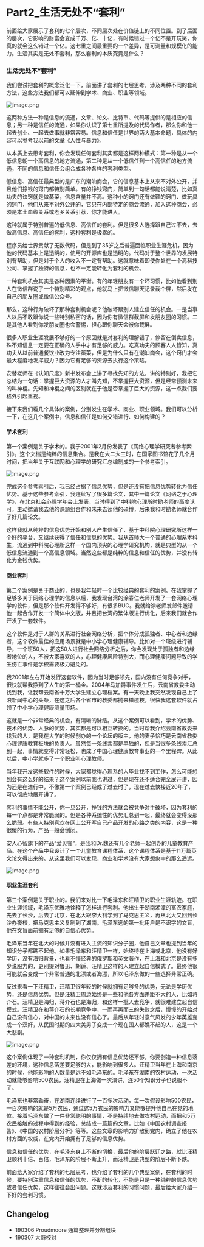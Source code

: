 #  Part2_生活无处不“套利”

前面给大家展示了套利的七个层次，不同层次处在价值链上的不同位置。到了后面的层次，它影响的财富会变成千万、亿、十亿，有时候错过一个亿不是开玩笑，你真的就会这么错过一个亿。这七重之间最重要的一个差异，是可测量和规模化的能力。生活其实是无处不套利，那么套利的本质究竟是什么？

### 生活无处不“套利”

我们尝试把套利的概念泛化一下，前面讲了套利的七层思考，涉及两种不同的套利方法，这些方法我们都可以延伸到学术、商业、职业等领域。

![image.png](https://upload-images.jianshu.io/upload_images/2071939-fc322ffdf93e4337.png?imageMogr2/auto-orient/strip%7CimageView2/2/w/1240)

这两种方法一种是信息的流通，文章、论文、比特币、代码等提供的是相应的信息；另一种是信任的流通，如果你认识了第七重所提及的代码作者，那么你和他一起去创业、一起去做事就非常容易。信息和信任是世界的两大基本命题，具体的内容可以参考我以前的文章[《人性与暴力》](https://www.yangzhiping.com/psy/HumanityAndViolence.html)。

从本质上去思考套利，你会发现任何套利其实都是这样两种模式：第一种是从一个低信息朝一个高信息的地方流通，第二种是从一个低信任到一个高信任的地方流通，不同的信息和信任会组合成各种各样的套利类型。

低信息、高信任最典型的是广东的潮汕商会，它的信息基本上从来不对外公开，并且他们挣钱的窍门都特别简单。有的挣钱窍门，简单到一句话都能说清楚，比如真功夫的诀窍就是做蒸菜，信息含量并不高。这种小的窍门还有做鞋的窍门、做玩具的窍门，他们从来不对外公开的，它只在内部特定的商会流通，加入这种商会，必须是本土血缘关系或老乡关系引荐，你才能进入。

这种就属于特别普遍的低信息、高信任的套利。但是很多人选择跟自己过不去，去做高信息、高信任的套利，这种套利是极累的。

程序员给世界贡献了无数代码，但是到了35岁之后普遍面临职业生涯危机，因为他的代码基本上是透明的，使用的开源库也是透明的。代码对于整个世界的发展特别有帮助，但是对于个人的收入不一定有帮助。这就意味着即使你处在一个高科技公司、掌握了独特的信息，也不一定能转化为套利的机会。

一种套利机会其实是各种因素的平衡。有的年轻朋友有一个坏习惯，比如他看到别人在微信群说了一个特别精彩的观点，他就马上把微信聊天记录截个屏，然后发在自己的朋友圈或微信公众号。

那么，这种行为破坏了那种套利机会呢？他破坏跟别人建立信任的机会。一是当事人以后不敢跟你说一些特别私密的话，因为你有微信群截屏和发朋友圈的习惯。二是其他人看到你发朋友圈也会警惕，担心跟你聊天会被你截屏。

很多人职业生涯发展不够好的一个原因就是对套利的理解错了，停留在倒卖信息，殊不知信息一定要在正确的人手中才有足够的威力。吃真功夫的顾客人人皆知，真功夫从以前普通餐饮业改为专注蒸菜，但是为什么只有在潮汕商会，这个窍门才会最大程度地发挥威力？因为它有足够的资源去执行这个策略。

安替老师在《认知尺度》新书发布会上讲了寻找先知的方法，讲的特别好，我把它总结为一句话：掌握巨大资源的人才叫先知，不掌握巨大资源，但是经常预测未来的叫神棍。先知和神棍之间的区别就在于他是否掌握了巨大的资源，这一点我们要格外引起重视。

接下来我们看几个具体的案例，分别发生在学术、商业、职业领域。我们可以分析一下，在这几个案例中，信息和信任是如何交错进行、如何构建的？

#### 学术套利

第一个案例是关于学术的。我于2001年2月份发表了《网络心理学研究者参考索引》。这个文档是纯粹的信息集合。是我在大二大三时，在国家图书馆花了几个月时间，把当年关于互联网和心理学的研究汇总编制成的一个参考索引。

![image.png](https://upload-images.jianshu.io/upload_images/2071939-412da6307cb5e7f3.png?imageMogr2/auto-orient/strip%7CimageView2/2/w/1240)

完成这个参考索引后，我已经占据了信息优势，但是还没有把信息优势转化为信任优势。基于这些参考索引，我连续写了很多篇论文，其中一篇论文《网络之于心理学》，在北京社会心理学年会上发表，当时得到了中科院心理所时勘老师的高度认可，主动邀请我去他的课题组合作和未来去读他的硕博，后来我和时勘老师就合作了好几篇论文。

这样我就从纯粹的信息优势开始和别人产生信任了，基于中科院心理研究所这样一个好的平台，又继续获得了信任和信息的优势。我从首师大一个普通的心理系本科生，流通到中科院心理所这样一个国内顶尖的心理学研究机构，就是典型的从一个低信息流通到一个高信息领域。当然这些都是纯粹的信息和信任的优势，并没有转化为金钱优势。

#### 商业套利

第二个案例是关于商业的，也是我年轻时一个比较经典的套利的案例。在我掌握了足够多关于网络心理学的信息以后，我发现台湾的涂春仁老师开发了一套网络心理学的软件，但是那个软件开发得不够好，有很多BUG。我就给涂老师发邮件邀请他一起合作开发一个简体中文版，并且把台湾的繁体版进行优化，后来我们就合作开发了一套软件。

 这个软件是对于人群的关系进行社会网络分析，把个体分成孤独者、中心者和边缘者，这个软件最佳的应用场景就是中小学心理健康辅导。比如对一个班级进行辅导，一个班50人，把这50人进行社会网络分析之后，你会发现处于孤独者和边缘者地位的人，不被大家喜欢的人，心理健康风险特别大，而心理健康问题导致的学生伤亡事件是学校需要极力避免的。

我2001年左右开始发行这套软件，因为当时足够领先，国内没有任何竞争对手，很快就帮我挣到了人生的第一桶金。2004年马加爵事件发生后，云南省教委主动找到我，让我帮云南省十万大学生建立心理档案。有一天晚上我突然发现自己上了浪新闻中心的头条，在这之后各个省市的教委都抛来橄榄枝，很快我这套软件就占领了中小学心理健康测量市场。

这就是一个非常经典的机会，有清晰的脉络。从这个案例可以看到，学术的优势、技术的优势、人脉的优势，其实都是可以相互转换的。当时帮我介绍云南省教委来找我的人，是我在大学的时候创办的一个论坛的版主，他的妻子恰巧是云南省教委心理健康教育板块的负责人。虽然每一条线索都是单独的，但是当很多条线索汇总到一起，事情就变得非常轻松，也成了中国心理健康教育事业的一个里程碑。从此以后，中小学就多了一个职业叫心理教师。

当年我开发这些软件的时候，大家都觉得心理系的人毕业找不到工作，怎么可能想到会有这么好的结果？这个案例以前我也讲过，但是现在还不适合完全展开讲，因为还是在进行中，不像第一个案例已经成了过去时了，现在过去快接近20年了，可以彻底地展开讲了。

套利的事情不能公开，你一旦公开，挣钱的方法就会被竞争对手破坏，因为套利的每一个点都是非常脆弱的。但是各种系统性的优势汇总到一起，最终就会变得没那么脆弱。有些人特别喜欢在网上公开写自己产品开发的心路之类的内容，这是一种很傻的行为，产品一般会倒闭。

安人心智旗下的产品“爱贝睿”，是我和Dr.魏还有几个老师一起创办的儿童教育产品。在这个产品中我设计了一个儿童教育课程体系，这个课程体系是基于11万篇英文论文得出来的。从这里我们可以发现，商业和学术没有大家想象中的那么遥远。

![image.png](https://upload-images.jianshu.io/upload_images/2071939-6a8bb7e93fc2a2e5.png?imageMogr2/auto-orient/strip%7CimageView2/2/w/1240)

#### 职业生涯套利

第三个案例是关于职业的。我们来对比一下毛泽东和汪精卫的职业生涯轨迹。在职业生涯领域，毛泽东优雅地诠释了怎样进行套利。他出生于湖南湘潭的富农家庭，先去了长沙，后去了北京，在北大跟李大钊学到了马克思主义，再从北大又回到长沙办夜校，把马克思主义复制到了湖南。毛泽东选的第一批用户是不识字的文盲，他在文盲面前拥有足够的自信心优势。

毛泽东当年在北大的时候并没有进入主流的知识分子圈，他自己文章也提到当年的知识分子都瞧不起他。如果毛泽东和汪精卫一样，始终待在上海或北京，他没有好学历，没有海归背景，也看不懂经典的俄罗斯和英文著作，在上海和北京是没有多少说服力的，更别提对鲁迅、胡适、汪精卫这样的人建立起自信模式了。最终他很可能就会变成一个非常普通的北漂或者海漂，所以毛泽东做的一些选择非常正确。

反过来看一下汪精卫，汪精卫很年轻的时候就拥有足够多的优势，无论是学历优势，还是信息优势。但是汪精卫周边始终是一些和他各方面差距不大的人，比如蒋介石。汪精卫是海归，蒋介石也是海归，和这样一批人去竞争，就很难建立起自信模式。汪精卫在和蒋介石的长期竞争中，一而再再而三的失败之后，慢慢的开始对自己没有信心，对中国的未来也没有信心了。最后从年轻时意气风发的少年英雄变成一个汉奸，从民国时期的四大美男子变成一个现在国人都瞧不起的人，这是一个大悲剧。

![image.png](https://upload-images.jianshu.io/upload_images/2071939-c8454d0262a0fe1d.png?imageMogr2/auto-orient/strip%7CimageView2/2/w/1240)

这个案例体现了一种套利机制，你仅仅拥有信息优势还不够，你要创造一种信息落差的环境，这种信息落差要足够的大，能影响到很多人。汪精卫当年在上海和南京的时候，他能影响的人数量是远不如毛泽东的。毛泽东在湖南的农村运动，一次活动就能够影响500农民，汪精卫在上海做一次演讲，连50个知识分子也说服不了。

毛泽东也非常勤奋，在湖南连续进行了一百多次活动，每一次假设影响500农民，一百次影响的就是5万农民，通过这5万农民的影响力又能够提升他自己在党的地位。接着毛泽东做了一件非常聪明的事情，不是持续地去做农村运动，而把和5万农民接触的过程中得到的经验，总结成一篇篇的文章，比如《中国农村调查报告》、《中国的农村阶层分析》等等。这些文章的影响力扩散到党内，确立了他在农村方面的权威，在党内开始拥有了足够的信息优势。

信息和信任的优势，在毛泽东身上不断的切换，最后他的阶层跃迁之路，就比汪精卫顺利十倍、百倍，毛泽东的阶层不断上升，而汪精卫是典型的阶层不断下跌。

前面给大家介绍了套利的七层思考，也介绍了套利的几个典型案例，在套利的时候，要特别注重信息和信任的优势，不断的转化，不能是只是一种纯粹的信息优势或者信任优势，这样往往会出问题。这就涉及套利的习惯问题，最后给大家介绍一下好的套利习惯。





## Changelog

- 190306 Proudmoore 通篇整理并分割组块
- 190307 大蔚校对


